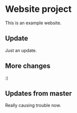 # Website project

This is an example website.

## Update
Just an update.

## More changes
:)

## Updates from master
Really causing trouble now.
